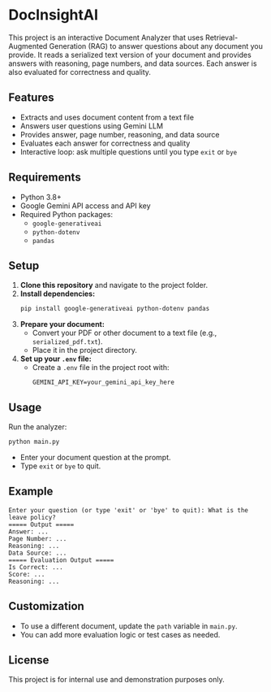 # DocInsightAI
This project is an interactive Document Analyzer that uses Retrieval-Augmented Generation (RAG) to answer questions about any document you provide. It reads a serialized text version of your document and provides answers with reasoning, page numbers, and data sources. Each answer is also evaluated for correctness and quality.

## Features
- Extracts and uses document content from a text file
- Answers user questions using Gemini LLM
- Provides answer, page number, reasoning, and data source
- Evaluates each answer for correctness and quality
- Interactive loop: ask multiple questions until you type `exit` or `bye`

## Requirements
- Python 3.8+
- Google Gemini API access and API key
- Required Python packages:
  - `google-generativeai`
  - `python-dotenv`
  - `pandas`

## Setup
1. **Clone this repository** and navigate to the project folder.
2. **Install dependencies:**
   ```sh
   pip install google-generativeai python-dotenv pandas
   ```
3. **Prepare your document:**
   - Convert your PDF or other document to a text file (e.g., `serialized_pdf.txt`).
   - Place it in the project directory.
4. **Set up your `.env` file:**
   - Create a `.env` file in the project root with:
     ```env
     GEMINI_API_KEY=your_gemini_api_key_here
     ```

## Usage
Run the analyzer:
```sh
python main.py
```
- Enter your document question at the prompt.
- Type `exit` or `bye` to quit.

## Example
```
Enter your question (or type 'exit' or 'bye' to quit): What is the leave policy?
===== Output =====
Answer: ...
Page Number: ...
Reasoning: ...
Data Source: ...
===== Evaluation Output =====
Is Correct: ...
Score: ...
Reasoning: ...
```

## Customization
- To use a different document, update the `path` variable in `main.py`.
- You can add more evaluation logic or test cases as needed.

## License
This project is for internal use and demonstration purposes only.
